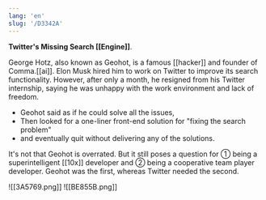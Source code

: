 ```yaml
---
lang: 'en'
slug: '/D3342A'
---
```


**Twitter's Missing Search [[Engine]]**.

George Hotz, also known as Geohot, is a famous [[hacker]] and founder of Comma.[[ai]]. Elon Musk hired him to work on Twitter to improve its search functionality. However, after only a month, he resigned from his Twitter internship, saying he was unhappy with the work environment and lack of freedom.

- Geohot said as if he could solve all the issues,
- Then looked for a one-liner front-end solution for "fixing the search problem"
- and eventually quit without delivering any of the solutions.

It's not that Geohot is overrated. But it still poses a question for ① being a superintelligent [[10x]] developer and ② being a cooperative team player developer. Geohot was the first, whereas Twitter needed the second.

![[3A5769.png]]
![[BE855B.png]]
